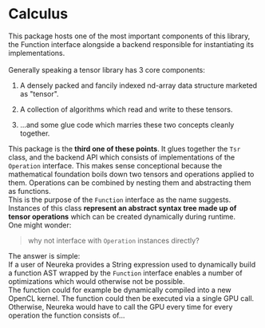 
# Calculus #

This package hosts one of the most important 
components of this library, the Function interface alongside 
a backend responsible for instantiating its implementations. <br>
<br>
Generally speaking a tensor library has 3 core components: <br>

1. A densely packed and fancily indexed nd-array data structure marketed as "tensor".

2. A collection of algorithms which read and write to these tensors.

3. ...and some glue code which marries these two concepts cleanly together. 

This package is the **third one of these points**.
It glues together the `Tsr` class, and the backend API which 
consists of implementations of the `Operation` interface.
This makes sense conceptional because the mathematical 
foundation boils down two tensors and operations applied to them.
Operations can be combined by nesting them and abstracting them
as functions. <br>
This is the purpose of the `Function` interface as the name suggests.
Instances of this class **represent an abstract syntax tree
made up of tensor operations** which can be created dynamically during runtime.
<br>
One might wonder:

> why not interface with `Operation` instances directly?

The answer is simple: <br>
If a user of Neureka provides a String expression used to dynamically 
build a function AST wrapped by the `Function` interface enables a number
of optimizations which would otherwise not be possible. <br>
The function could for example be dynamically compiled into a 
new OpenCL kernel. The function could then be executed via
a single GPU call. Otherwise, Neureka would have to call 
the GPU every time for every operation the function consists of... <br>